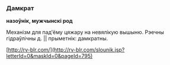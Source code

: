 ### Дамкрат
**назоўнік, мужчынскі род**

Механізм для пад'ёму цяжару на невялікую вышыню. Рэечны гідраўлічны д. || прыметнік: дамкратны.

<a rel="author">[http://rv-blr.com/](http://rv-blr.com/slounik.jsp?letterId=0&maskId=0&pageId=795)</a>
